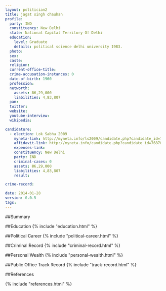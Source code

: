 ```yaml
---
layout: politician2
title: jagat singh chauhan
profile: 
  party: IND
  constituency: New Delhi
  state: National Capital Territory Of Delhi
  education: 
    level: Graduate
    details: political science delhi university 1983.
  photo: 
  sex: 
  caste: 
  religion: 
  current-office-title: 
  crime-accusation-instances: 0
  date-of-birth: 1960
  profession: 
  networth: 
    assets: 86,29,000
    liabilities: 4,83,807
  pan: 
  twitter: 
  website: 
  youtube-interview: 
  wikipedia: 

candidature: 
  - election: Lok Sabha 2009
    myneta-link: http://myneta.info/ls2009/candidate.php?candidate_id=7687
    affidavit-link: http://myneta.info/candidate.php?candidate_id=7687&scan=original
    expenses-link: 
    constituency: New Delhi 
    party: IND
    criminal-cases: 0
    assets: 86,29,000
    liabilities: 4,83,807
    result:  

crime-record: 

date: 2014-01-28
version: 0.0.5
tags: 
---
```

##Summary


##Education
{% include "education.html" %}


##Political Career
{% include "political-career.html" %}


##Criminal Record
{% include "criminal-record.html" %}


##Personal Wealth
{% include "personal-wealth.html" %}


##Public Office Track Record
{% include "track-record.html" %}


##References


{% include "references.html" %}